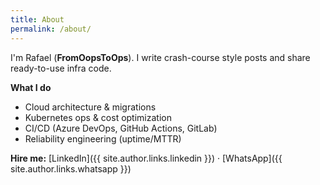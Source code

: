 ```yaml
---
title: About
permalink: /about/
---
```


I'm Rafael (**FromOopsToOps**). I write crash-course style posts and share ready-to-use infra code.

**What I do**
- Cloud architecture & migrations
- Kubernetes ops & cost optimization
- CI/CD (Azure DevOps, GitHub Actions, GitLab)
- Reliability engineering (uptime/MTTR)

**Hire me:** [LinkedIn]({{ site.author.links.linkedin }}) · [WhatsApp]({{ site.author.links.whatsapp }})

